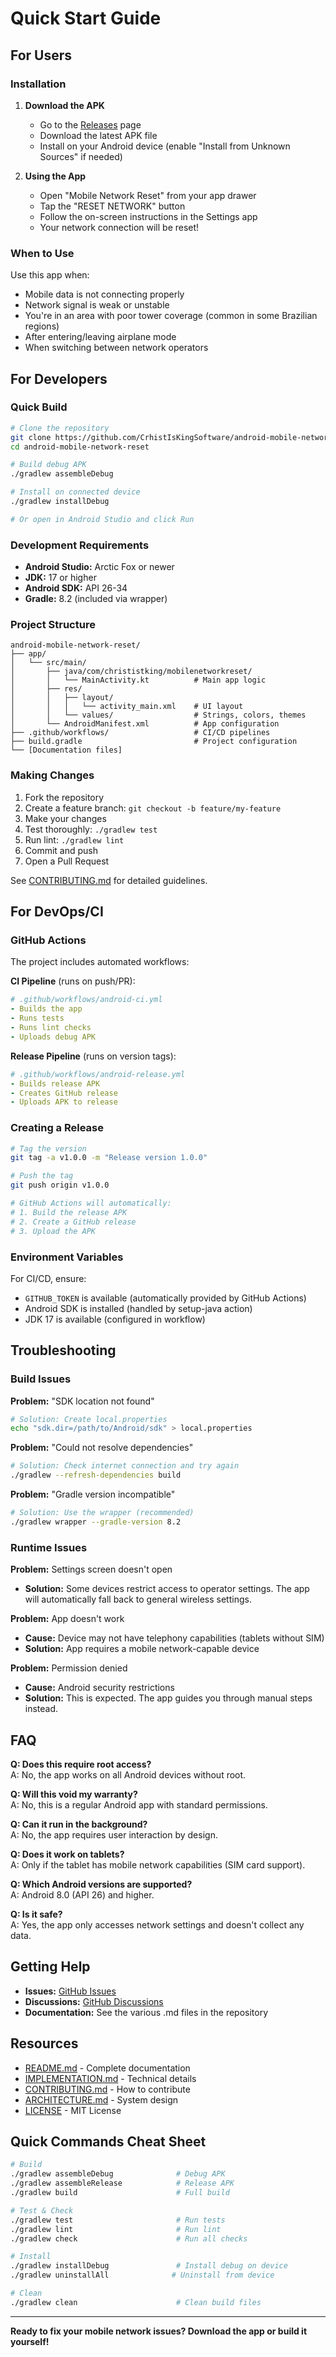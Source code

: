 # Quick Start Guide

## For Users

### Installation

1. **Download the APK**
   - Go to the [Releases](https://github.com/CrhistIsKingSoftware/android-mobile-network-reset/releases) page
   - Download the latest APK file
   - Install on your Android device (enable "Install from Unknown Sources" if needed)

2. **Using the App**
   - Open "Mobile Network Reset" from your app drawer
   - Tap the "RESET NETWORK" button
   - Follow the on-screen instructions in the Settings app
   - Your network connection will be reset!

### When to Use

Use this app when:
- Mobile data is not connecting properly
- Network signal is weak or unstable
- You're in an area with poor tower coverage (common in some Brazilian regions)
- After entering/leaving airplane mode
- When switching between network operators

## For Developers

### Quick Build

```bash
# Clone the repository
git clone https://github.com/CrhistIsKingSoftware/android-mobile-network-reset.git
cd android-mobile-network-reset

# Build debug APK
./gradlew assembleDebug

# Install on connected device
./gradlew installDebug

# Or open in Android Studio and click Run
```

### Development Requirements

- **Android Studio:** Arctic Fox or newer
- **JDK:** 17 or higher
- **Android SDK:** API 26-34
- **Gradle:** 8.2 (included via wrapper)

### Project Structure

```
android-mobile-network-reset/
├── app/
│   └── src/main/
│       ├── java/com/christistking/mobilenetworkreset/
│       │   └── MainActivity.kt          # Main app logic
│       ├── res/
│       │   ├── layout/
│       │   │   └── activity_main.xml    # UI layout
│       │   └── values/                  # Strings, colors, themes
│       └── AndroidManifest.xml          # App configuration
├── .github/workflows/                   # CI/CD pipelines
├── build.gradle                         # Project configuration
└── [Documentation files]
```

### Making Changes

1. Fork the repository
2. Create a feature branch: `git checkout -b feature/my-feature`
3. Make your changes
4. Test thoroughly: `./gradlew test`
5. Run lint: `./gradlew lint`
6. Commit and push
7. Open a Pull Request

See [CONTRIBUTING.md](CONTRIBUTING.md) for detailed guidelines.

## For DevOps/CI

### GitHub Actions

The project includes automated workflows:

**CI Pipeline** (runs on push/PR):
```yaml
# .github/workflows/android-ci.yml
- Builds the app
- Runs tests
- Runs lint checks
- Uploads debug APK
```

**Release Pipeline** (runs on version tags):
```yaml
# .github/workflows/android-release.yml
- Builds release APK
- Creates GitHub release
- Uploads APK to release
```

### Creating a Release

```bash
# Tag the version
git tag -a v1.0.0 -m "Release version 1.0.0"

# Push the tag
git push origin v1.0.0

# GitHub Actions will automatically:
# 1. Build the release APK
# 2. Create a GitHub release
# 3. Upload the APK
```

### Environment Variables

For CI/CD, ensure:
- `GITHUB_TOKEN` is available (automatically provided by GitHub Actions)
- Android SDK is installed (handled by setup-java action)
- JDK 17 is available (configured in workflow)

## Troubleshooting

### Build Issues

**Problem:** "SDK location not found"
```bash
# Solution: Create local.properties
echo "sdk.dir=/path/to/Android/sdk" > local.properties
```

**Problem:** "Could not resolve dependencies"
```bash
# Solution: Check internet connection and try again
./gradlew --refresh-dependencies build
```

**Problem:** "Gradle version incompatible"
```bash
# Solution: Use the wrapper (recommended)
./gradlew wrapper --gradle-version 8.2
```

### Runtime Issues

**Problem:** Settings screen doesn't open
- **Solution:** Some devices restrict access to operator settings. The app will automatically fall back to general wireless settings.

**Problem:** App doesn't work
- **Cause:** Device may not have telephony capabilities (tablets without SIM)
- **Solution:** App requires a mobile network-capable device

**Problem:** Permission denied
- **Cause:** Android security restrictions
- **Solution:** This is expected. The app guides you through manual steps instead.

## FAQ

**Q: Does this require root access?**  
A: No, the app works on all Android devices without root.

**Q: Will this void my warranty?**  
A: No, this is a regular Android app with standard permissions.

**Q: Can it run in the background?**  
A: No, the app requires user interaction by design.

**Q: Does it work on tablets?**  
A: Only if the tablet has mobile network capabilities (SIM card support).

**Q: Which Android versions are supported?**  
A: Android 8.0 (API 26) and higher.

**Q: Is it safe?**  
A: Yes, the app only accesses network settings and doesn't collect any data.

## Getting Help

- **Issues:** [GitHub Issues](https://github.com/CrhistIsKingSoftware/android-mobile-network-reset/issues)
- **Discussions:** [GitHub Discussions](https://github.com/CrhistIsKingSoftware/android-mobile-network-reset/discussions)
- **Documentation:** See the various .md files in the repository

## Resources

- [README.md](README.md) - Complete documentation
- [IMPLEMENTATION.md](IMPLEMENTATION.md) - Technical details
- [CONTRIBUTING.md](CONTRIBUTING.md) - How to contribute
- [ARCHITECTURE.md](ARCHITECTURE.md) - System design
- [LICENSE](LICENSE) - MIT License

## Quick Commands Cheat Sheet

```bash
# Build
./gradlew assembleDebug              # Debug APK
./gradlew assembleRelease            # Release APK
./gradlew build                      # Full build

# Test & Check
./gradlew test                       # Run tests
./gradlew lint                       # Run lint
./gradlew check                      # Run all checks

# Install
./gradlew installDebug               # Install debug on device
./gradlew uninstallAll              # Uninstall from device

# Clean
./gradlew clean                      # Clean build files
```

---

**Ready to fix your mobile network issues? Download the app or build it yourself!**
